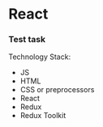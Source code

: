 # React

### Test task

Technology Stack:

- JS
- HTML
- CSS or preprocessors
- React
- Redux
- Redux Toolkit
